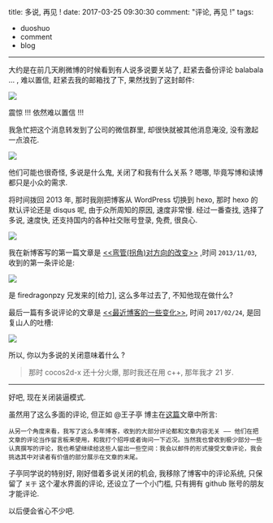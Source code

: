 title: 多说, 再见 !
date: 2017-03-25 09:30:30
comment: "评论, 再见 !"
tags: 
- duoshuo
- comment
- blog
---

大约是在前几天刷微博的时候看到有人说多说要关站了, 赶紧去备份评论 balabala ... , 难以置信, 赶紧去我的邮箱找了下, 果然找到了这封邮件:

![][1]

震惊 !!! 依然难以置信 !!!

我急忙把这个消息转发到了公司的微信群里, 却很快就被其他消息淹没, 没有激起一点浪花.

![][2]

他们可能也很奇怪, 多说是什么鬼, 关闭了和我有什么关系 ? 嗯哪, 毕竟写博和读博都只是小众的需求.

将时间拨回 2013 年, 那时我刚把博客从 WordPress 切换到 hexo, 那时 hexo 的默认评论还是 disqus 呢, 由于众所周知的原因, 速度非常慢. 经过一番查找, 选择了多说, 速度快, 还支持国内的各种社交账号登录, 免费, 很良心.

![][3]

我在新博客写的第一篇文章是 [<<弯管(拐角)对方向的改变>>][4] ,时间 `2013/11/03`, 收到的第一条评论是:

![][5]

是 firedragonpzy 兄发来的[给力], 这么多年过去了, 不知他现在做什么?　

最后一篇有多说评论的文章是 [<<最近博客的一些变化>>][6], 时间 `2017/02/24`, 是回复山人的吐槽:

![][7]


所以, 你以为多说的关闭意味着什么 ? 

>那时 cocos2d-x 还十分火爆, 
那时我还在用 c++, 
那年我才 21 岁.



---

好吧, 现在关闭装逼模式.

虽然用了这么多面的评论, 但正如 @王子亭 博主在[这篇][8]文章中所言:

```
从另一个角度来看，我写了这么多年博客，收到的大部分评论都和文章内容无关 —— 他们在把文章的评论当作留言板来使用，和我打个招呼或者询问一下近况。当然我也曾收到极少部分一些认真撰写的评论，我也希望继续给这些人留出一些空间：我会以邮件的形式接受文章评论，我会挑选其中对读者有价值的部分展示在文章的末尾。
```

子亭同学说的特别好, 刚好借着多说关闭的机会, 我移除了博客中的评论系统, 只保留了 `关于` 这个灌水界面的评论, 还设立了一个小门槛, 只有拥有 github 账号的朋友才能评论.

以后便会省心不少吧.


[1]: https://ww3.sinaimg.cn/large/006tNbRwly1fdyu57rth7j30pi08bab4.jpg
[2]: https://ww2.sinaimg.cn/large/006tNbRwly1fdyuh2osr9j30bu0j2gmh.jpg
[3]: https://ww4.sinaimg.cn/large/006tNbRwly1fdyujgpr90j30um0kk0wp.jpg
[4]: /2013/11/03/elbow/
[5]: https://ww4.sinaimg.cn/large/006tNbRwly1fdyuxow26aj30nf022weq.jpg
[6]: /2017/02/24/some-change-for-blog/
[7]: https://ww4.sinaimg.cn/large/006tNbRwly1fdyv73hz7fj30ng040aai.jpg
[8]: https://jysperm.me/2016/05/remove-comments-and-wechat/